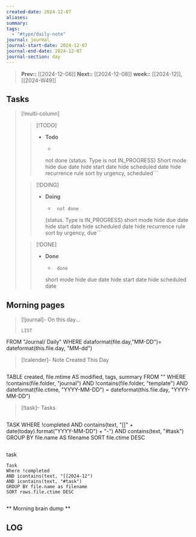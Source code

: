 ```yaml
---
created-date: 2024-12-07
aliases: 
summary: 
tags:
  - "#type/daily-note"
journal: jourmal
journal-start-date: 2024-12-07
journal-end-date: 2024-12-07
journal-section: day
---
```


>**Prev::** [[2024-12-06]]
>**Next::** [[2024-12-08]]
>**week::** [[2024-12]], [[2024-W49]]


## Tasks

> [!multi-column]
> 
>> [!TODO]
>> - **Todo**
>>   - ```tasks
>>    not done
>> (status. Type is not IN_PROGRESS)
>> Short mode
>>      hide due date
>>    hide start date
>>      hide scheduled date
>>    hide recurrence rule
>>    sort by urgency, scheduled```
>
>> [!DOING]
>> - **Doing**
>>   - ```tasks
>>      not done
>>    (status. Type is IN_PROGRESS)
>>      short mode
>>    hide due date
>>      hide start date
>>    hide scheduled date
>>      hide recurrence rule
>>    sort by urgency, due```
>
>> [!DONE]
>> - **Done**
>>   - ```tasks
>>      done
>>    short mode
>>      hide due date
>>    hide start date
>>    hide scheduled date



## Morning pages

>[!journal]- On this day...
>```dataview
>LIST
FROM "Journal/ Daily"
WHERE dataformat(file.day,"MM-DD")= dateformat(this.file.day, "MM-dd")

>[!calender]- Note Created This Day
>```dataview
TABLE created, file.mtime AS modified, tags, summary
FROM ""
WHERE !contains(file.folder, "journal") 
AND !contains(file.folder, "template")
AND dateformat(file.ctime, "YYYY-MM-DD") = dateformat(this.file.day, "YYYY-MM-DD")

>[!task]- Tasks
>```dataview
TASK
WHERE !completed
AND contains(text, "[[" + date(today).format("YYYY-MM-DD") + "-") 
AND contains(text, "#task")
GROUP BY file.name AS filename
SORT file.ctime DESC
>```

task
```dataview
Task
Where !completed
AND icontains(text, "[[2024-12")
AND icontains(text, "#task")
GROUP BY file.name as filename
SORT rows.file.ctime DESC
```
```dataviewjs 
```



** Morning brain dump **

## LOG



